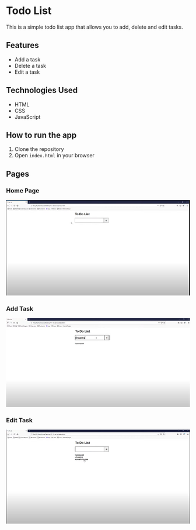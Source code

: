 
# Todo List

This is a simple todo list app that allows you to add, delete and edit tasks.

## Features

- Add a task
- Delete a task
- Edit a task

## Technologies Used

- HTML
- CSS
- JavaScript


## How to run the app

1. Clone the repository
2. Open `index.html` in your browser

## Pages
### Home Page
![Home Page](home-1.PNG)
### Add Task
![Add Task](addtask.PNG)
### Edit Task
![Edit Task](edit-1.PNG)